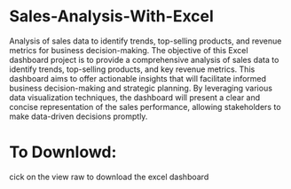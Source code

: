 # Sales-Analysis-With-Excel
Analysis of sales data to identify trends, top-selling products, and revenue metrics for business decision-making.
The objective of this Excel dashboard project is to provide a comprehensive analysis of sales data to identify trends, top-selling products, and key revenue metrics. This dashboard aims to offer actionable insights that will facilitate informed business decision-making and strategic planning. By leveraging various data visualization techniques, the dashboard will present a clear and concise representation of the sales performance, allowing stakeholders to make data-driven decisions promptly.

# To Downlowd:
cick on the view raw to download the excel dashboard
